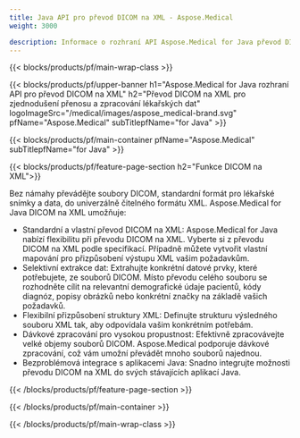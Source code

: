 ```yaml
---
title: Java API pro převod DICOM na XML - Aspose.Medical
weight: 3000

description: Informace o rozhraní API Aspose.Medical for Java převod DICOM na XML
---
```


{{< blocks/products/pf/main-wrap-class >}}

{{< blocks/products/pf/upper-banner h1="Aspose.Medical for Java rozhraní API pro převod DICOM na XML" h2="Převod DICOM na XML pro zjednodušení přenosu a zpracování lékařských dat" logoImageSrc="/medical/images/aspose_medical-brand.svg" pfName="Aspose.Medical" subTitlepfName="for Java" >}}

{{< blocks/products/pf/main-container pfName="Aspose.Medical" subTitlepfName="for Java" >}}

{{< blocks/products/pf/feature-page-section h2="Funkce DICOM na XML">}}

<p>Bez námahy převádějte soubory DICOM, standardní formát pro lékařské snímky a data, do univerzálně čitelného formátu XML. Aspose.Medical for Java DICOM na XML umožňuje:</p>

<ul>
<li>Standardní a vlastní převod DICOM na XML: Aspose.Medical for Java nabízí flexibilitu při převodu DICOM na XML. Vyberte si z převodu DICOM na XML podle specifikací. Případně můžete vytvořit vlastní mapování pro přizpůsobení výstupu XML vašim požadavkům.</li>
<li>Selektivní extrakce dat: Extrahujte konkrétní datové prvky, které potřebujete, ze souborů DICOM. Místo převodu celého souboru se rozhodněte cílit na relevantní demografické údaje pacientů, kódy diagnóz, popisy obrázků nebo konkrétní značky na základě vašich požadavků.</li>
<li>Flexibilní přizpůsobení struktury XML: Definujte strukturu výsledného souboru XML tak, aby odpovídala vašim konkrétním potřebám.</li>
<li>Dávkové zpracování pro vysokou propustnost: Efektivně zpracovávejte velké objemy souborů DICOM. Aspose.Medical podporuje dávkové zpracování, což vám umožní převádět mnoho souborů najednou.</li>
<li>Bezproblémová integrace s aplikacemi Java: Snadno integrujte možnosti převodu DICOM na XML do svých stávajících aplikací Java.</li>
</ul>

{{< /blocks/products/pf/feature-page-section >}}

{{< /blocks/products/pf/main-container >}}

{{< /blocks/products/pf/main-wrap-class >}}